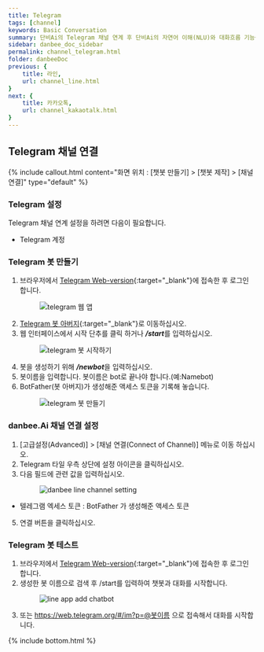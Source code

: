 ```yaml
---
title: Telegram 
tags: [channel]
keywords: Basic Conversation
summary: 단비Ai의 Telegram 채널 연계 후 단비Ai의 자연어 이해(NLU)와 대화흐름 기능을 활용하여 Telegram 챗봇을 쉽게 만들 수 있습니다.
sidebar: danbee_doc_sidebar
permalink: channel_telegram.html
folder: danbeeDoc
previous: {
    title: 라인,
    url: channel_line.html
}
next: {
    title: 카카오톡,
    url: channel_kakaotalk.html
}
---
```


## Telegram 채널 연결 
{% include callout.html content="화면 위치 : [챗봇 만들기] > [챗봇 제작] > [채널 연결]" type="default" %}


### Telegram 설정
Telegram 채널 연계 설정을 하려면 다음이 필요합니다.

* Telegram 계정

### Telegram 봇 만들기
1. 브라우저에서 <span class="link">[Telegram Web-version](https://web.telegram.org){:target="_blank"}</span>에 접속한 후 로그인 합니다.<figure><img class="docimage" src="images/channel/telegram/telegram_web_login.png" alt="telegram 웹 앱" style="max-width: 800px"></figure>
2. <span class="link">[Telegram 봇 아버지](https://telegram.me/botfather){:target="_blank"}</span>로 이동하십시오.
3. 웹 인터페이스에서 시작 단추를 클릭 하거나 ***/start***를 입력하십시오.<figure><img class="docimage" src="images/channel/telegram/telegram_web_start.png" alt="telegram 봇 시작하기" style="max-width: 800px"></figure>
4. 봇을 생성하기 위해  ***/newbot***을 입력하십시오.
5. 봇이름을 입력합니다. 봇이름은 bot로 끝나야 합니다.(예:Namebot)
6. BotFather(봇 아버지)가 생성해준 액세스 토큰을 기록해 놓습니다.<figure><img class="docimage" src="images/channel/telegram/telegram_web_newbot.png" alt="telegram 봇 만들기" style="max-width: 800px"></figure>

### danbee.Ai 채널 연결 설정
1. [고급설정(Advanced)] > [채널 연결(Connect of Channel)] 메뉴로 이동 하십시오.
2. Telegram 타일 우측 상단에 설정 아이콘을 클릭하십시오.
3. 다음 필드에 관련 값을 입력하십시오.<figure><img class="docimage" src="images/channel/telegram/telegram_danbee_setting.png" alt="danbee line channel setting" style="max-width: 800px"></figure>
  * 텔레그램 엑세스 토큰 : BotFather 가 생성해준 액세스 토큰
5. 연결 버튼을 클릭하십시오.

### Telegram 봇 테스트
1. 브라우저에서 <span class="link">[Telegram Web-version](https://web.telegram.org){:target="_blank"}</span>에 접속한 후 로그인 합니다.
2. 생성한 봇 이름으로 검색 후 /start를 입력하여 챗봇과 대화를 시작합니다.<figure><img class="docimage" src="images/channel/telegram/telegram_app_add_chatbot.png" alt="line app add chatbot" style="max-width: 800px"></figure>
3. 또는 https://web.telegram.org/#/im?p=@봇이름 으로 접속해서 대화를 시작합니다.


{% include bottom.html %}

